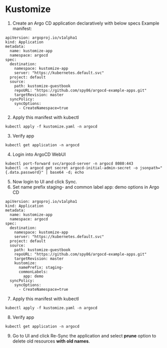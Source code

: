 # Kustomize

1. Create an Argo CD application declaratively with below specs
Example manifest:
```
apiVersion: argoproj.io/v1alpha1
kind: Application
metadata: 
  name: kustomize-app
  namespace: argocd
spec: 
  destination:
    namespace: kustomize-app
    server: "https://kubernetes.default.svc"
  project: default
  source: 
    path: kustomize-guestbook
    repoURL: "https://github.com/spy86/argocd-example-apps.git"
    targetRevision: master
  syncPolicy:
    syncOptions:
      - CreateNamespace=true
```
2. Apply this manifest with kubectl
```
kubectl apply -f kustomize.yaml -n argocd
```
3. Verify app
```
kubectl get application -n argocd
```
4. Login into ArgoCD WebUI
```
kubectl port-forward svc/argocd-server -n argocd 8080:443
kubectl -n argocd get secret argocd-initial-admin-secret -o jsonpath="{.data.password}" | base64 -d; echo
```
5. Now login to UI and click Sync.
6. Set name prefix staging- and common label app: demo options in Argo CD
```
apiVersion: argoproj.io/v1alpha1
kind: Application
metadata: 
  name: kustomize-app
  namespace: argocd
spec: 
  destination:
    namespace: kustomize-app
    server: "https://kubernetes.default.svc"
  project: default
  source: 
    path: kustomize-guestbook
    repoURL: "https://github.com/spy86/argocd-example-apps.git"
    targetRevision: master
    kustomize:
      namePrefix: staging-
      commonLabels:
        app: demo
  syncPolicy:
    syncOptions:
      - CreateNamespace=true
```
7. Apply this manifest with kubectl
```
kubectl apply -f kustomize.yaml -n argocd
```
8. Verify app
```
kubectl get application -n argocd
```
9. Go to UI and click Re-Sync the application and select **prune** option to delete old resources **with old names**.
